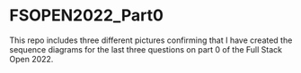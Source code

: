# FSOPEN2022_Part0
This repo includes three different pictures confirming that I have created the sequence diagrams for the last three questions on part 0 of the Full Stack Open 2022.
